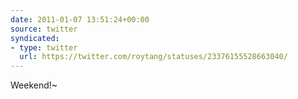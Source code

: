 ```yaml
---
date: 2011-01-07 13:51:24+00:00
source: twitter
syndicated:
- type: twitter
  url: https://twitter.com/roytang/statuses/23376155528663040/
---
```


Weekend!~